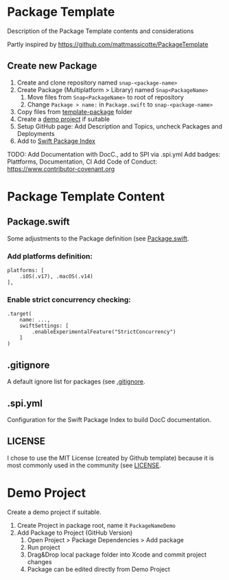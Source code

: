 # Package Template

Description of the Package Template contents and considerations

Partly inspired by https://github.com/mattmassicotte/PackageTemplate


##  Create new Package

1. Create and clone repository named `snap-<package-name>`
2. Create Package (Multiplatform > Library) named `Snap<PackageName>`
    1. Move files from `Snap<PackageName>` to root of repository
    2. Change `Package > name:` in `Package.swift` to `snap-<package-name>`
3. Copy files from [template-package](./template-package/) folder
4. Create a [demo project](#demo-project) if suitable
5. Setup GitHub page: Add Description and Topics, uncheck Packages and Deployments 
6. Add to [Swift Package Index](https://swiftpackageindex.com)

TODO:
Add Documentation with DocC., add to SPI via .spi.yml
Add badges: Plattforms, Documentation, CI
Add Code of Conduct: https://www.contributor-covenant.org


# Package Template Content

## Package.swift
Some adjustments to the Package definition (see [Package.swift](./package-template/Package.swift).

### Add platforms definition:

```
platforms: [
    .iOS(.v17), .macOS(.v14)
],
```

### Enable strict concurrency checking:

```
.target(
    name: ...,
    swiftSettings: [
        .enableExperimentalFeature("StrictConcurrency")
    ]
)
```

## .gitignore

A default ignore list for packages (see [.gitignore](./package-template/.gitignore).


## .spi.yml

Configuration for the Swift Package Index to build DocC documentation.


## LICENSE

I chose to use the MIT License (created by Github template) because it is most commonly used in the community
(see [LICENSE](./package-template/LICENSE).


# Demo Project

Create a demo project if suitable.

1. Create Project in package root, name it `PackageNameDemo`
2. Add Package to Project (GitHub Version)
    1. Open Project > Package Dependencies > Add package
    2. Run project
    3. Drag&Drop local package folder into Xcode and commit project changes
    4. Package can be edited directly from Demo Project
